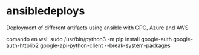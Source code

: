 # ansibledeploys
Deployment of different artifacts using ansible with GPC, Azure and AWS


comando  en wsl:  sudo /usr/bin/python3 -m pip install google-auth google-auth-httplib2 google-api-python-client --break-system-packages
